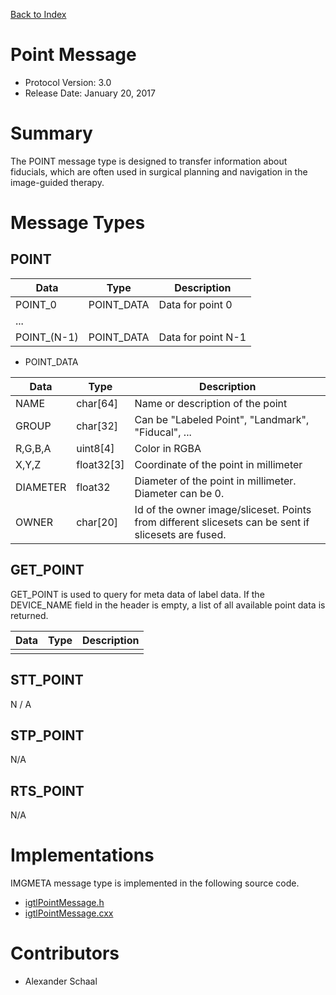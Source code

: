 [Back to Index](/Documents/Protocol/index.md)

Point Message
=============

- Protocol Version: 3.0
- Release Date: January 20, 2017

Summary
=======

The POINT message type is designed to transfer information about fiducials,
which are often used in surgical planning and navigation in the image-guided
therapy.

Message Types
=============

POINT
-----

 Data         | Type          | Description
--------------|---------------|-------------------------------------------------
 POINT_0      | POINT_DATA    | Data for point 0
 ...          |               |
 POINT_(N-1)  | POINT_DATA    | Data for point N-1

- POINT_DATA

 Data         | Type          | Description
--------------|---------------|-------------------------------------------------
 NAME         | char[64]      | Name or description of the point
 GROUP        | char[32]      | Can be "Labeled Point", "Landmark", "Fiducal", ...
 R,G,B,A      | uint8[4]      | Color in RGBA
 X,Y,Z        | float32[3]    | Coordinate of the point in millimeter
 DIAMETER     | float32       | Diameter of the point in millimeter. Diameter can be 0.
 OWNER        | char[20]      | Id of the owner image/sliceset. Points from different slicesets can be sent if slicesets are fused.

GET_POINT
---------

GET_POINT is used to query for meta data of label data. If the DEVICE_NAME field
in the header is empty, a list of all available point data is returned.

 Data         | Type          | Description
--------------|---------------|-------------------------------------------------
              |               |

STT_POINT
-------------------

N / A

STP_POINT
-------------------

N/A


RTS_POINT
-------------------

N/A

Implementations
===================

IMGMETA message type is implemented in the following source code.

* [igtlPointMessage.h](/Source/igtlPointMessage.h)
* [igtlPointMessage.cxx](/Source/igtlPointMessage.cxx)

Contributors
===================

* Alexander Schaal

